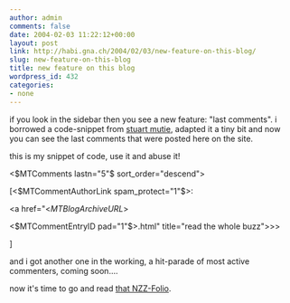 ```yaml
---
author: admin
comments: false
date: 2004-02-03 11:22:12+00:00
layout: post
link: http://habi.gna.ch/2004/02/03/new-feature-on-this-blog/
slug: new-feature-on-this-blog
title: new feature on this blog
wordpress_id: 432
categories:
- none
---
```


if you look in the sidebar then you see a new feature: "last comments".
i borrowed a code-snippet from [stuart mutie](http://www.stuartmudie.net/blog/000016.html), adapted it a tiny bit and now you can see the last comments that were posted here on the site.  

this is my snippet of code, use it and abuse it!






<$MTComments lastn="5"$ sort_order="descend">  

[<$MTCommentAuthorLink spam_protect="1"$>:  

<MTCommentBody trim_to="45" remove_html="1" convert_breaks="0">  

<a href="<$MTBlogArchiveURL$>  

<$MTCommentEntryID pad="1"$>.html" title="read the whole buzz">>>  

</a>]<br />  

</MTComments>


and i got another one in the working, a hit-parade of most active commenters, coming soon....



now it's time to go and read [that NZZ-Folio](http://flagr.antville.org/stories/675415/).
